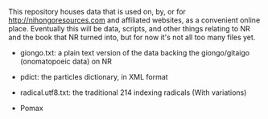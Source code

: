 This repository houses data that is used on, by, or for http://nihongoresources.com and
affiliated websites, as a convenient online place. Eventually this will be data, scripts,
and other things relating to NR and the book that NR turned into, but for now it's not
all too many files yet.

 - giongo.txt: a plain text version of the data backing the giongo/gitaigo (onomatopoeic data) on NR
 - pdict: the particles dictionary, in XML format
 - radical.utf8.txt: the traditional 214 indexing radicals (With variations)

- Pomax

